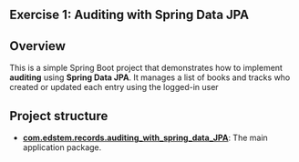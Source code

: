 ## Exercise 1: Auditing with Spring Data JPA

## Overview
This is a simple Spring Boot project that demonstrates how to implement **auditing** using **Spring Data JPA**. It manages a list of books and tracks who created or updated each entry using the logged-in user
## Project structure

*   **[com.edstem.records.auditing_with_spring_data_JPA](src/main/java/com/edstem/records/auditing_with_spring_data_JPA)**: The main application package.

 